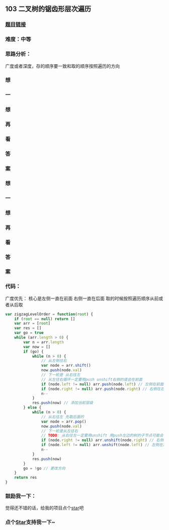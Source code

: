 ## 103 二叉树的锯齿形层次遍历

### [题目链接](https://leetcode-cn.com/problems/binary-tree-zigzag-level-order-traversal/)

### 难度：中等

### 思路分析：

广度或者深度，存的顺序要一致和取的顺序按照遍历的方向

### 想

### 一

### 想

### 再

### 看

### 答

### 案

### 想

### 一

### 想

### 再

### 看

### 答

### 案

### 代码：

广度优先： 核心是左侧一直在前面 右侧一直在后面 取的时候按照遍历顺序从前或者从后取

```js
var zigzagLevelOrder = function(root) {
	if (root == null) return []
	var arr = [root]
	var res = []
	var go = true
	while (arr.length > 0) {
		var n = arr.length
		var now = []
		if (go) {
			while (n > 0) {
				// 从左侧往右
				var node = arr.shift()
				now.push(node.val)
				// 下一轮是 从右往左
				// 从左往右循环一定要用push unshift右侧的值会在前面
				if (node.left != null) arr.push(node.left) // 左侧在前面
				if (node.right != null) arr.push(node.right) // 右侧在后面
				n--
			}
			res.push(now) // 添加当前层级
		} else {
			while (n > 0) {
				// 从右往左 先取后面的
				var node = arr.pop()
				now.push(node.val)
				// 下一轮是从左往右
				// TODO: 从右往左一定要用unshift 用push左边的树的子节点可能会在后面
				if (node.right != null) arr.unshift(node.right) // 右侧在后面
				if (node.left != null) arr.unshift(node.left) // 左侧在前面
				n--
			}
			res.push(now)
		}
		go = !go // 更改方向
	}
	return res
}
```

### 鼓励我一下：

觉得还不错的话，给我的项目点个[star](https://github.com/OBKoro1/Brush_algorithm)吧

<!-- 特殊字符串：用于修改/删除markdown的结尾提示语-->

### 点个[Star](https://github.com/OBKoro1/Brush_algorithm)支持我一下~

